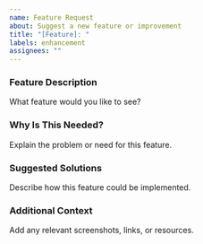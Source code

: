 ```yaml
---
name: Feature Request
about: Suggest a new feature or improvement
title: "[Feature]: "
labels: enhancement
assignees: ""
---
```


### Feature Description

What feature would you like to see?

### Why Is This Needed?

Explain the problem or need for this feature.

### Suggested Solutions

Describe how this feature could be implemented.

### Additional Context

Add any relevant screenshots, links, or resources.
